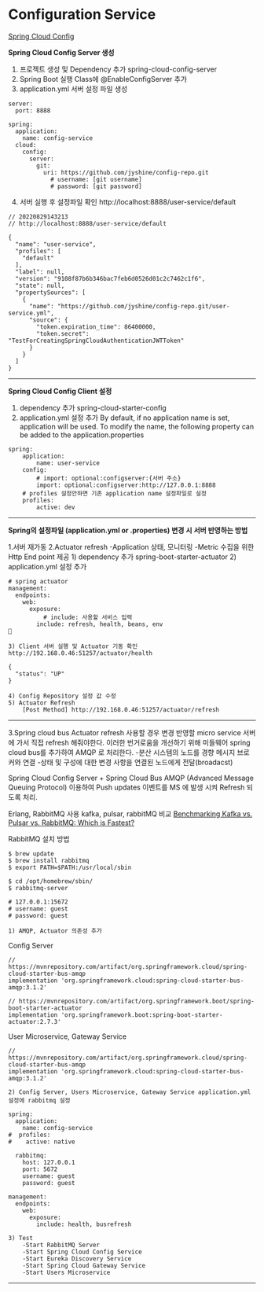 
# Configuration Service

[Spring Cloud Config](https://docs.spring.io/spring-cloud-config/docs/current/reference/html/)


**Spring Cloud Config Server 생성**

1) 프로젝트 생성 및 Dependency 추가
	spring-cloud-config-server
2) Spring Boot 실행 Class에 @EnableConfigServer 추가
3) application.yml 서버 설정 파일 생성

```
server:
  port: 8888

spring:
  application:
    name: config-service
  cloud:
    config:
      server:
        git:
          uri: https://github.com/jyshine/config-repo.git
			# username: [git username]
			# password: [git password]
```

4) 서버 실행 후 설정파일 확인
 http://localhost:8888/user-service/default
```
// 20220829143213
// http://localhost:8888/user-service/default

{
  "name": "user-service",
  "profiles": [
    "default"
  ],
  "label": null,
  "version": "9108f87b6b346bac7feb6d0526d01c2c7462c1f6",
  "state": null,
  "propertySources": [
    {
      "name": "https://github.com/jyshine/config-repo.git/user-service.yml",
      "source": {
        "token.expiration_time": 86400000,
        "token.secret": "TestForCreatingSpringCloudAuthenticationJWTToken"
      }
    }
  ]
}
```

---
**Spring Cloud Config Client 설정**
1) dependency 추가
	spring-cloud-starter-config
2) application.yml 설정 추가
	By default, if no application name is set, application will be used. To modify the name, the following property can be added to the application.properties
```
spring:
	application:
		name: user-service
	config:
		# import: optional:configserver:{서버 주소}
  		import: optional:configserver:http://127.0.0.1:8888
	# profiles 설정안하면 기존 application name 설정파일로 설정
	profiles:
		active: dev
```

---
**Spring의 설정파일 (application.yml or .properties) 변경 시 서버 반영하는 방법**

1.서버 재가동
2.Actuator refresh
	-Application 상태, 모니터링
	-Metric 수집을 위한 Http End point 제공
	1) dependency 추가
		spring-boot-starter-actuator
	2)  application.yml 설정 추가
```
# spring actuator
management:
  endpoints:
    web:
      exposure:
		  # include: 사용할 서비스 입력
        include: refresh, health, beans, env

```

	3) Client 서버 실행 및 Actuator 기동 확인
	http://192.168.0.46:51257/actuator/health
```
{
  "status": "UP"
}	
```
	4) Config Repository 설정 값 수정
	5) Actuator Refresh
		[Post Method] http://192.168.0.46:51257/actuator/refresh 
---
3.Spring cloud bus
	Actuator refresh 사용할 경우 변경 반영할 micro service 서버에 가서 직접 refresh 해줘야한다.
	 이러한 번거로움을 개선하기 위해 미들웨어 spring cloud bus를 추가하여 AMQP 로 처리한다.
	-분산 시스템의 노드를 경향 메시지 브로커와 연결
	-상태 및 구성에 대한 변경 사항을 연결된 노드에게 전달(broadacst)

Spring Cloud Config Server + Spring Cloud Bus
AMQP (Advanced Message Queuing Protocol) 이용하여 Push updates 이벤트를 MS 에 발생 시켜 Refresh 되도록 처리.

Erlang, RabbitMQ 사용
 kafka, pulsar, rabbitMQ 비교
  [Benchmarking Kafka vs. Pulsar vs. RabbitMQ: Which is Fastest?](https://www.confluent.io/blog/kafka-fastest-messaging-system/)

RabbitMQ 설치 방법
```
$ brew update
$ brew install rabbitmq
$ export PATH=$PATH:/usr/local/sbin

$ cd /opt/homebrew/sbin/
$ rabbitmq-server

# 127.0.0.1:15672
# username: guest
# password: guest
```

	1) AMQP, Actuator 의존성 추가
Config Server
```
// https://mvnrepository.com/artifact/org.springframework.cloud/spring-cloud-starter-bus-amqp
implementation 'org.springframework.cloud:spring-cloud-starter-bus-amqp:3.1.2'

// https://mvnrepository.com/artifact/org.springframework.boot/spring-boot-starter-actuator
implementation 'org.springframework.boot:spring-boot-starter-actuator:2.7.3'

```

User Microservice, Gateway Service
```
// https://mvnrepository.com/artifact/org.springframework.cloud/spring-cloud-starter-bus-amqp
implementation 'org.springframework.cloud:spring-cloud-starter-bus-amqp:3.1.2'
```

	2) Config Server, Users Microservice, Gateway Service application.yml 설정에 rabbitmq 설정
```
spring:
  application:
    name: config-service
#  profiles:
#    active: native

  rabbitmq:
    host: 127.0.0.1
    port: 5672
    username: guest
    password: guest

management:
  endpoints:
    web:
      exposure:
        include: health, busrefresh

```

	3) Test
		-Start RabbitMQ Server
		-Start Spring Cloud Config Service
		-Start Eureka Discovery Service
		-Start Spring Cloud Gateway Service
		-Start Users Microservice

----





